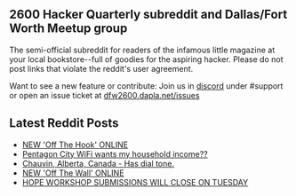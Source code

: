 ## 2600 Hacker Quarterly subreddit and Dallas/Fort Worth Meetup group
The semi-official subreddit for readers of the infamous little magazine at your local bookstore--full of goodies for the aspiring hacker. Please do not post links that violate the reddit's user agreement.

Want to see a new feature or contribute: 
Join us in [discord](https://dfw2600.dapla.net/chat) under #support or open an issue ticket at [dfw2600.dapla.net/issues](https://dfw2600.dapla.net/issues)

## Latest Reddit Posts
<!-- BLOG-POST-LIST:START -->
- [NEW 'Off The Hook' ONLINE](https://2600.com/hook/21-05-2025)
- [Pentagon City WiFi wants my household income??](https://www.reddit.com/r/2600/comments/1krub5m/pentagon_city_wifi_wants_my_household_income/)
- [Chauvin, Alberta, Canada - Has dial tone.](https://www.reddit.com/r/2600/comments/1krlzqy/chauvin_alberta_canada_has_dial_tone/)
- [NEW 'Off The Wall' ONLINE](https://2600.com/wall/20-05-2025)
- [HOPE WORKSHOP SUBMISSIONS WILL CLOSE ON TUESDAY](https://2600.com/content/hope-workshop-submissions-will-close-tuesday)
<!-- BLOG-POST-LIST:END -->
